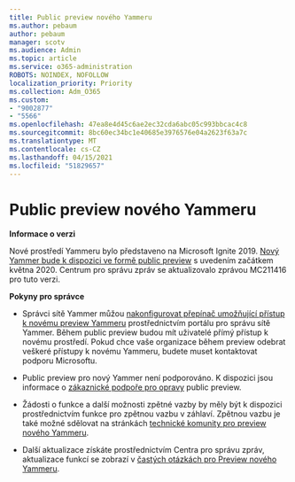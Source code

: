```yaml
---
title: Public preview nového Yammeru
ms.author: pebaum
author: pebaum
manager: scotv
ms.audience: Admin
ms.topic: article
ms.service: o365-administration
ROBOTS: NOINDEX, NOFOLLOW
localization_priority: Priority
ms.collection: Adm_O365
ms.custom:
- "9002877"
- "5566"
ms.openlocfilehash: 47ea8e4d45c6ae2ec32cda6abc05c993bbcac4c8
ms.sourcegitcommit: 8bc60ec34bc1e40685e3976576e04a2623f63a7c
ms.translationtype: MT
ms.contentlocale: cs-CZ
ms.lasthandoff: 04/15/2021
ms.locfileid: "51829657"
---
```

# <a name="new-yammer-public-preview"></a>Public preview nového Yammeru

**Informace o verzi**

Nové prostředí Yammeru bylo představeno na Microsoft Ignite 2019. [Nový Yammer bude k dispozici ve formě public preview](https://docs.microsoft.com/yammer/get-started-with-yammer/newyammer-faq) s uvedením začátkem května 2020. Centrum pro správu zpráv se aktualizovalo zprávou MC211416 pro tuto verzi.

**Pokyny pro správce**

- Správci sítě Yammer můžou [nakonfigurovat přepínač umožňující přístup k novému preview Yammeru](https://docs.microsoft.com/yammer/get-started-with-yammer/administrative-settings-opt-in-newyammer) prostřednictvím portálu pro správu sítě Yammer. Během public preview budou mít uživatelé přímý přístup k novému prostředí. Pokud chce vaše organizace během preview odebrat veškeré přístupy k novému Yammeru, budete muset kontaktovat podporu Microsoftu.

- Public preview pro nový Yammer není podporováno. K dispozici jsou informace o [zákaznické podpoře pro opravy](https://docs.microsoft.com/yammer/get-started-with-yammer/newyammer-faq#yammer-preview-customer-support) public preview.

- Žádosti o funkce a další možnosti zpětné vazby by měly být k dispozici prostřednictvím funkce pro zpětnou vazbu v záhlaví. Zpětnou vazbu je také možné sdělovat na stránkách [technické komunity pro preview nového Yammeru](https://techcommunity.microsoft.com/t5/new-yammer-preview/bd-p/NewYammerPreview).

- Další aktualizace získáte prostřednictvím Centra pro správu zpráv, aktualizace funkcí se zobrazí v [častých otázkách pro Preview nového Yammeru](https://docs.microsoft.com/yammer/get-started-with-yammer/newyammer-faq).
